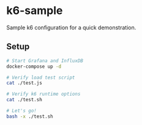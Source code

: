 # k6-sample

Sample k6 configuration for a quick demonstration.

## Setup

```sh
# Start Grafana and InfluxDB
docker-compose up -d

# Verify load test script
cat ./test.js

# Verify k6 runtime options
cat ./test.sh

# Let's go!
bash -x ./test.sh
```
